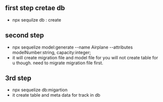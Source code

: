 ## first step cretae db
 - npx sequilze db : create

## second step
 - npx sequelize model:generate --name Airplane --attributes modelNumber:string, capacity:integer; 
  - it will create migration file and model file for you will not create table for u though. need to migrate migration file first.

 ## 3rd step
 - npx sequelize db:migartion
 - it create table and meta data for track in db   
 

 